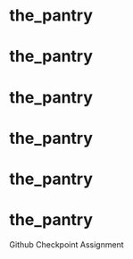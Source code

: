 # the_pantry
# the_pantry
# the_pantry
# the_pantry
# the_pantry
# the_pantry

Github Checkpoint Assignment